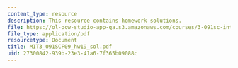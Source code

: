 ```yaml
---
content_type: resource
description: This resource contains homework solutions.
file: https://ol-ocw-studio-app-qa.s3.amazonaws.com/courses/3-091sc-introduction-to-solid-state-chemistry-fall-2010/27300842939b23e341a67f365b09088c_MIT3_091SCF09_hw19_sol.pdf
file_type: application/pdf
resourcetype: Document
title: MIT3_091SCF09_hw19_sol.pdf
uid: 27300842-939b-23e3-41a6-7f365b09088c
---
```

